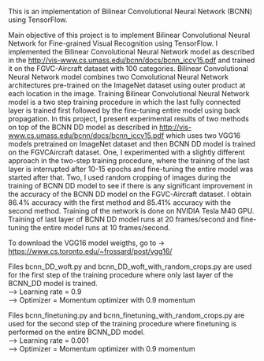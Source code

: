 This is an implementation of Bilinear
Convolutional Neural Network (BCNN) using TensorFlow.

Main objective of this project is to implement Bilinear
Convolutional Neural Network for Fine-grained Visual Recognition using
TensorFlow. I implemented the Bilinear
Convolutional Neural Network model as
described in the http://vis-www.cs.umass.edu/bcnn/docs/bcnn_iccv15.pdf
 and trained it on the FGVC-Aircraft
dataset with 100 categories. Bilinear
Convolutional Neural Network model combines
two Convolutional Neural Network architectures pre-trained on the ImageNet dataset
using outer product at each location in the image. Training
Bilinear Convolutional Neural Network  model is a two step training procedure in which
the last fully connected layer is trained first followed by
the fine-tuning entire model using back propagation. In
this project, I present experimental results of two methods
on top of the BCNN DD model as described in http://vis-www.cs.umass.edu/bcnn/docs/bcnn_iccv15.pdf
which uses two VGG16 models pretrained on ImageNet
dataset and then BCNN DD model is trained on the FGVCAircraft
dataset. One, I experimented with a slightly different
approach in the two-step training procedure, where
the training of the last layer is interrupted after 10-15
epochs and fine-tuning the entire model was started after
that. Two, I used random cropping of images during the
training of BCNN DD model to see if there is any significant
improvement in the accuracy of the BCNN DD model
on the FGVC-Aircraft dataset. I obtain 86.4% accuracy
with the first method and 85.41% accuracy with the second
method. Training of the network is done on NVIDIA Tesla
M40 GPU. Training of last layer of BCNN DD model runs
at 20 frames/second and fine-tuning the entire model runs
at 10 frames/second.


To download the VGG16 model weigths, go to -> https://www.cs.toronto.edu/~frossard/post/vgg16/


Files bcnn_DD_woft.py and bcnn_DD_woft_with_random_crops.py are used 
for the first step of the training procedure where only last layer of the BCNN_DD model is trained.</br>
--> Learning rate = 0.9</br>
--> Optimizer = Momentum optimizer with 0.9 momentum</br>

Files bcnn_finetuning.py and bcnn_finetuning_with_random_crops.py are used 
for the second step of the training procedure where finetuning is performed on the
entire BCNN_DD model.</br>
--> Learning rate = 0.001</br>
--> Optimizer = Momentum optimizer with 0.9 momentum</br>


